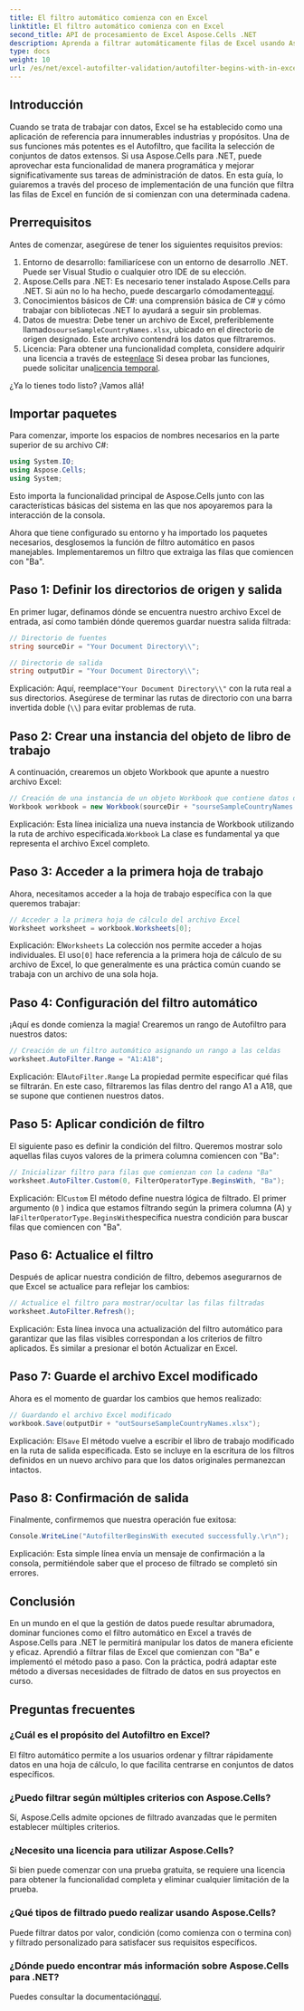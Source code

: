```yaml
---
title: El filtro automático comienza con en Excel
linktitle: El filtro automático comienza con en Excel
second_title: API de procesamiento de Excel Aspose.Cells .NET
description: Aprenda a filtrar automáticamente filas de Excel usando Aspose.Cells en .NET sin esfuerzo con esta completa guía paso a paso.
type: docs
weight: 10
url: /es/net/excel-autofilter-validation/autofilter-begins-with-in-excel/
---
```

## Introducción

Cuando se trata de trabajar con datos, Excel se ha establecido como una aplicación de referencia para innumerables industrias y propósitos. Una de sus funciones más potentes es el Autofiltro, que facilita la selección de conjuntos de datos extensos. Si usa Aspose.Cells para .NET, puede aprovechar esta funcionalidad de manera programática y mejorar significativamente sus tareas de administración de datos. En esta guía, lo guiaremos a través del proceso de implementación de una función que filtra las filas de Excel en función de si comienzan con una determinada cadena.

## Prerrequisitos

Antes de comenzar, asegúrese de tener los siguientes requisitos previos:

1. Entorno de desarrollo: familiarícese con un entorno de desarrollo .NET. Puede ser Visual Studio o cualquier otro IDE de su elección.
2.  Aspose.Cells para .NET: Es necesario tener instalado Aspose.Cells para .NET. Si aún no lo ha hecho, puede descargarlo cómodamente[aquí](https://releases.aspose.com/cells/net/).
3. Conocimientos básicos de C#: una comprensión básica de C# y cómo trabajar con bibliotecas .NET lo ayudará a seguir sin problemas.
4.  Datos de muestra: Debe tener un archivo de Excel, preferiblemente llamado`sourseSampleCountryNames.xlsx`, ubicado en el directorio de origen designado. Este archivo contendrá los datos que filtraremos.
5.  Licencia: Para obtener una funcionalidad completa, considere adquirir una licencia a través de este[enlace](https://purchase.aspose.com/buy) Si desea probar las funciones, puede solicitar una[licencia temporal](https://purchase.aspose.com/temporary-license/).

¿Ya lo tienes todo listo? ¡Vamos allá!

## Importar paquetes

Para comenzar, importe los espacios de nombres necesarios en la parte superior de su archivo C#:

```csharp
using System.IO;
using Aspose.Cells;
using System;
```

Esto importa la funcionalidad principal de Aspose.Cells junto con las características básicas del sistema en las que nos apoyaremos para la interacción de la consola.

Ahora que tiene configurado su entorno y ha importado los paquetes necesarios, desglosemos la función de filtro automático en pasos manejables. Implementaremos un filtro que extraiga las filas que comiencen con "Ba".

## Paso 1: Definir los directorios de origen y salida

En primer lugar, definamos dónde se encuentra nuestro archivo Excel de entrada, así como también dónde queremos guardar nuestra salida filtrada:

```csharp
// Directorio de fuentes
string sourceDir = "Your Document Directory\\";

// Directorio de salida
string outputDir = "Your Document Directory\\";
```

 Explicación: Aquí, reemplace`"Your Document Directory\\"` con la ruta real a sus directorios. Asegúrese de terminar las rutas de directorio con una barra invertida doble (`\\`) para evitar problemas de ruta.

## Paso 2: Crear una instancia del objeto de libro de trabajo

A continuación, crearemos un objeto Workbook que apunte a nuestro archivo Excel:

```csharp
// Creación de una instancia de un objeto Workbook que contiene datos de muestra
Workbook workbook = new Workbook(sourceDir + "sourseSampleCountryNames.xlsx");
```

 Explicación: Esta línea inicializa una nueva instancia de Workbook utilizando la ruta de archivo especificada.`Workbook` La clase es fundamental ya que representa el archivo Excel completo.

## Paso 3: Acceder a la primera hoja de trabajo

Ahora, necesitamos acceder a la hoja de trabajo específica con la que queremos trabajar:

```csharp
// Acceder a la primera hoja de cálculo del archivo Excel
Worksheet worksheet = workbook.Worksheets[0];
```

Explicación: El`Worksheets` La colección nos permite acceder a hojas individuales. El uso`[0]` hace referencia a la primera hoja de cálculo de su archivo de Excel, lo que generalmente es una práctica común cuando se trabaja con un archivo de una sola hoja.

## Paso 4: Configuración del filtro automático

¡Aquí es donde comienza la magia! Crearemos un rango de Autofiltro para nuestros datos:

```csharp
// Creación de un filtro automático asignando un rango a las celdas
worksheet.AutoFilter.Range = "A1:A18";
```

Explicación: El`AutoFilter.Range` La propiedad permite especificar qué filas se filtrarán. En este caso, filtraremos las filas dentro del rango A1 a A18, que se supone que contienen nuestros datos.

## Paso 5: Aplicar condición de filtro

El siguiente paso es definir la condición del filtro. Queremos mostrar solo aquellas filas cuyos valores de la primera columna comiencen con "Ba":

```csharp
// Inicializar filtro para filas que comienzan con la cadena "Ba"
worksheet.AutoFilter.Custom(0, FilterOperatorType.BeginsWith, "Ba");
```

Explicación: El`Custom` El método define nuestra lógica de filtrado. El primer argumento (`0` ) indica que estamos filtrando según la primera columna (A) y la`FilterOperatorType.BeginsWith`especifica nuestra condición para buscar filas que comiencen con "Ba".

## Paso 6: Actualice el filtro

Después de aplicar nuestra condición de filtro, debemos asegurarnos de que Excel se actualice para reflejar los cambios:

```csharp
// Actualice el filtro para mostrar/ocultar las filas filtradas
worksheet.AutoFilter.Refresh();
```

Explicación: Esta línea invoca una actualización del filtro automático para garantizar que las filas visibles correspondan a los criterios de filtro aplicados. Es similar a presionar el botón Actualizar en Excel.

## Paso 7: Guarde el archivo Excel modificado

Ahora es el momento de guardar los cambios que hemos realizado:

```csharp
// Guardando el archivo Excel modificado
workbook.Save(outputDir + "outSourseSampleCountryNames.xlsx");
```

Explicación: El`Save` El método vuelve a escribir el libro de trabajo modificado en la ruta de salida especificada. Esto se incluye en la escritura de los filtros definidos en un nuevo archivo para que los datos originales permanezcan intactos.

## Paso 8: Confirmación de salida

Finalmente, confirmemos que nuestra operación fue exitosa:

```csharp
Console.WriteLine("AutofilterBeginsWith executed successfully.\r\n");
```

Explicación: Esta simple línea envía un mensaje de confirmación a la consola, permitiéndole saber que el proceso de filtrado se completó sin errores.

## Conclusión

En un mundo en el que la gestión de datos puede resultar abrumadora, dominar funciones como el filtro automático en Excel a través de Aspose.Cells para .NET le permitirá manipular los datos de manera eficiente y eficaz. Aprendió a filtrar filas de Excel que comienzan con "Ba" e implementó el método paso a paso. Con la práctica, podrá adaptar este método a diversas necesidades de filtrado de datos en sus proyectos en curso.

## Preguntas frecuentes

### ¿Cuál es el propósito del Autofiltro en Excel?  
El filtro automático permite a los usuarios ordenar y filtrar rápidamente datos en una hoja de cálculo, lo que facilita centrarse en conjuntos de datos específicos.

### ¿Puedo filtrar según múltiples criterios con Aspose.Cells?  
Sí, Aspose.Cells admite opciones de filtrado avanzadas que le permiten establecer múltiples criterios.

### ¿Necesito una licencia para utilizar Aspose.Cells?  
Si bien puede comenzar con una prueba gratuita, se requiere una licencia para obtener la funcionalidad completa y eliminar cualquier limitación de la prueba.

### ¿Qué tipos de filtrado puedo realizar usando Aspose.Cells?  
Puede filtrar datos por valor, condición (como comienza con o termina con) y filtrado personalizado para satisfacer sus requisitos específicos.

### ¿Dónde puedo encontrar más información sobre Aspose.Cells para .NET?  
 Puedes consultar la documentación[aquí](https://reference.aspose.com/cells/net/).